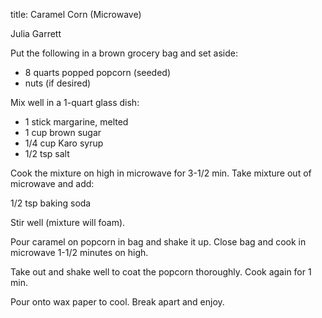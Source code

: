 title: Caramel Corn (Microwave)

Julia Garrett

Put the following in a brown grocery bag and set aside:

* 8 quarts popped popcorn (seeded)
* nuts (if desired)

Mix well in a 1-quart glass dish:

* 1 stick margarine, melted
* 1 cup brown sugar
* 1/4 cup Karo syrup
* 1/2 tsp salt

Cook the mixture on high in microwave for 3-1/2 min.  Take mixture out of microwave and add:

1/2 tsp baking soda

Stir well (mixture will foam).

Pour caramel on popcorn in bag and shake it up.  Close bag and cook in microwave 1-1/2 minutes on high.

Take out and shake well to coat the popcorn thoroughly.  Cook again for 1 min.

Pour onto wax paper to cool.  Break apart and enjoy.
